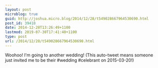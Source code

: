 ```yaml
---
layout: post
microblog: true
guid: http://joshua.micro.blog/2014/12/28/t549028667964530690.html
post_id: 39418
date: 2014-12-28T13:26:49+1100
lastmod: 2019-07-30T17:41:40+1100
type: post
url: /2014/12/28/t549028667964530690.html
---
```

Woohoo! I'm going to another wedding! (This auto-tweet means someone just invited me to be their #wedding #celebrant on 2015-03-20!)
